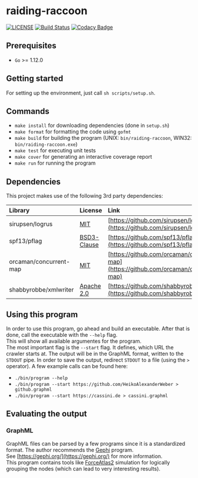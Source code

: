 # raiding-raccoon

[![LICENSE](https://img.shields.io/badge/license-MIT-orange.svg)](LICENSE)
[![Build Status](https://travis-ci.com/HeikoAlexanderWeber/raiding-raccoon.svg?token=jLWKSu6GaoZv38y9JzqL&branch=master)](https://travis-ci.com/HeikoAlexanderWeber/raiding-raccoon)
[![Codacy Badge](https://api.codacy.com/project/badge/Grade/67d595aaeaac42a286f0347c783bd3d9)](https://www.codacy.com?utm_source=github.com&amp;utm_medium=referral&amp;utm_content=HeikoAlexanderWeber/raiding-raccoon&amp;utm_campaign=Badge_Grade)

## Prerequisites

* `Go` >= 1.12.0

## Getting started

For setting up the environment, just call `sh scripts/setup.sh`.

## Commands

* `make install` for downloading dependencies (done in `setup.sh`)
* `make format` for formatting the code using `gofmt`
* `make build` for building the program (UNIX: `bin/raiding-raccoon`, WIN32: `bin/raiding-raccoon.exe`)
* `make test` for executing unit tests
* `make cover` for generating an interactive coverage report
* `make run` for running the program

## Dependencies

This project makes use of the following 3rd party dependencies:

| Library                | License                                                                   | Link                                                                                   |
| :--------------------- | :------------------------------------------------------------------------ | :------------------------------------------------------------------------------------- |
| sirupsen/logrus        | [MIT](https://github.com/sirupsen/logrus/blob/master/LICENSE)             | [https://github.com/sirupsen/logrus](https://github.com/sirupsen/logrus)               |
| spf13/pflag            | [BSD3-Clause](https://github.com/spf13/pflag/blob/master/LICENSE)         | [https://github.com/spf13/pflag](https://github.com/spf13/pflag)                       |
| orcaman/concurrent-map | [MIT](https://github.com/orcaman/concurrent-map/blob/master/LICENSE)      | [https://github.com/orcaman/concurrent-map](https://github.com/orcaman/concurrent-map) |
| shabbyrobbe/xmlwriter  | [Apache 2.0](https://github.com/shabbyrobe/xmlwriter/blob/master/LICENSE) | [https://github.com/shabbyrobe/xmlwriter](https://github.com/shabbyrobe/xmlwriter)     |

## Using this program

In order to use this program, go ahead and build an executable. After that is done, call the executable with the `--help` flag.\
This will show all available argumentes for the program.\
The most important flag is the `--start` flag. It defines, which URL the crawler starts at. The output will be in the GraphML format, written to the `STDOUT` pipe. In order to save the output, redirect `STDOUT` to a file (using the `>` operator). A few example calls can be found here:

* `./bin/program --help`
* `./bin/program --start https://github.com/HeikoAlexanderWeber > github.graphml`
* `./bin/program --start https://cassini.de > cassini.graphml`

## Evaluating the output

### GraphML

GraphML files can be parsed by a few programs since it is a standardized format. The author recommends the [Gephi](https://gephi.org/) program.\
See [https://gephi.org/](https://gephi.org/) for more information.\
This program contains tools like [ForceAtlas2](https://medialab.sciencespo.fr/publications/Jacomy_Heymann_Venturini-Force_Atlas2.pdf) simulation for logically grouping the nodes (which can lead to very interesting results).
